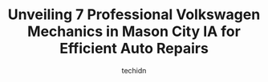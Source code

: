 ---
layout: ampstory
image: https://images.unsplash.com/photo-1636325780109-2d154603a3a7?ixlib=rb-4.0.3&ixid=MnwxMjA3fDB8MHxwaG90by1wYWdlfHx8fGVufDB8fHx8&auto=format&fit=crop&w=640&h=853&q=80
author: techidn
featured: false
description: Entrust your vehicle to the 7 best Volkswagen Mechanic in Mason City IA, USA and experience the difference they can make. With their extensive knowledge, state-of-the-art facilities, and com
title: Unveiling 7 Professional Volkswagen Mechanics in Mason City IA for Efficient Auto Repairs
cover:
   title: Unveiling 7 Professional Volkswagen Mechanics in Mason City IA for Efficient Auto Repairs
   subtitle: Rickpate
   background: https://images.unsplash.com/photo-1636325780109-2d154603a3a7?ixlib=rb-4.0.3&ixid=MnwxMjA3fDB8MHxwaG90by1wYWdlfHx8fGVufDB8fHx8&auto=format&fit=crop&w=640&h=853&q=80

pages: 
 - layout: thirds
   top: <h1>#1 Advance Auto Parts</h1>
   bottom: "<p>These guys are the best!!! They helped me get a deal on my oil filter and anytime I go in there they always say hi how can I help you. Great service and great prices. And</p>"
   background: https://www.knot35.com/toplist/wp-content/uploads/2023/06/best-volkswagen-mechanic-1-in-mason-city-ia-1685841438.jpeg
   backgroundblur: true
 - layout: thirds
   top: <h1>#2 Jeffrey Auto Repair Service</h1>
   bottom: "<p>2071 15th St SW, Mason City, IA 50401, United States</p>"
   background: https://www.knot35.com/toplist/wp-content/uploads/2023/06/best-volkswagen-mechanic-2-in-mason-city-ia-1685841439.jpeg
   cta:
      link: https://www.knot35.com/toplist/unveiling-7-professional-volkswagen-mechanics-in-mason-city-ia-for-efficient-auto-repairs/
      text: Unveiling 7 Professional Volkswagen Mechanics in Mason City IA for Efficient Auto Repairs
 - layout: thirds
   top: <h1>#3 Schukei Motor Company</h1>
   bottom: "<p>721 S Monroe Ave, Mason City, IA 50401, United States</p>"
   background: https://www.knot35.com/toplist/wp-content/uploads/2023/06/best-volkswagen-mechanic-3-in-mason-city-ia-1685841439.jpeg
   cta:
      link: https://www.knot35.com/toplist/unveiling-7-professional-volkswagen-mechanics-in-mason-city-ia-for-efficient-auto-repairs/
      text: Unveiling 7 Professional Volkswagen Mechanics in Mason City IA for Efficient Auto Repairs
 - layout: thirds
   top: <h1>#4 Scottys Auto Service</h1>
   bottom: "<p>1103 N Federal Ave, Mason City, IA 50401, United States</p>"
   background: https://images.unsplash.com/photo-1609083590460-7b8cc0ca65f8?ixlib=rb-4.0.3&ixid=MnwxMjA3fDB8MHxwaG90by1wYWdlfHx8fGVufDB8fHx8&auto=format&fit=crop&w=640&h=853&q=80
   cta:
      link: https://www.knot35.com/toplist/unveiling-7-professional-volkswagen-mechanics-in-mason-city-ia-for-efficient-auto-repairs/
      text: Unveiling 7 Professional Volkswagen Mechanics in Mason City IA for Efficient Auto Repairs
 - layout: thirds
   top: <h1>#5 Overdrive Auto</h1>
   bottom: "<p>200 19th St SW, Mason City, IA 50401, United States</p>"
   background: https://images.unsplash.com/photo-1591393223703-56fe1347ac62?ixlib=rb-4.0.3&ixid=MnwxMjA3fDB8MHxwaG90by1wYWdlfHx8fGVufDB8fHx8&auto=format&fit=crop&w=640&h=853&q=80
   cta:
      link: https://www.knot35.com/toplist/unveiling-7-professional-volkswagen-mechanics-in-mason-city-ia-for-efficient-auto-repairs/
      text: Unveiling 7 Professional Volkswagen Mechanics in Mason City IA for Efficient Auto Repairs
 - layout: thirds
   top: <h1>#6 DeWilde Auto Service Inc</h1>
   bottom: "<p>10 6th St NE, Mason City, IA 50401, United States</p>"
   background: https://images.unsplash.com/photo-1527067829737-402993088e6b?ixlib=rb-4.0.3&ixid=MnwxMjA3fDB8MHxwaG90by1wYWdlfHx8fGVufDB8fHx8&auto=format&fit=crop&w=640&h=853&q=80
   cta:
      link: https://www.knot35.com/toplist/unveiling-7-professional-volkswagen-mechanics-in-mason-city-ia-for-efficient-auto-repairs/
      text: Unveiling 7 Professional Volkswagen Mechanics in Mason City IA for Efficient Auto Repairs
 - layout: thirds
   top: <h1>#7 Schukei Chevrolet Inc Service</h1>
   bottom: "<p>721 S Monroe Ave, Mason City, IA 50401, United States</p>"
   background: https://images.unsplash.com/photo-1580610447943-1bfbef5efe07?ixlib=rb-4.0.3&ixid=MnwxMjA3fDB8MHxwaG90by1wYWdlfHx8fGVufDB8fHx8&auto=format&fit=crop&w=640&h=853&q=80
   cta:
      link: https://www.knot35.com/toplist/unveiling-7-professional-volkswagen-mechanics-in-mason-city-ia-for-efficient-auto-repairs/
      text: Unveiling 7 Professional Volkswagen Mechanics in Mason City IA for Efficient Auto Repairs
 - layout: thirds
   middle: Continue reading...
   background: https://images.unsplash.com/photo-1564951434112-64d74cc2a2d7?ixlib=rb-4.0.3&ixid=MnwxMjA3fDB8MHxwaG90by1wYWdlfHx8fGVufDB8fHx8&auto=format&fit=crop&w=640&h=853&q=80
   cta:
      link: https://www.knot35.com/toplist/unveiling-7-professional-volkswagen-mechanics-in-mason-city-ia-for-efficient-auto-repairs/
      text: Unveiling 7 Professional Volkswagen Mechanics in Mason City IA for Efficient Auto Repairs
      
---